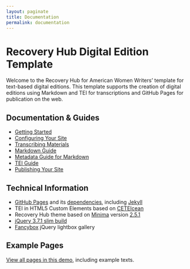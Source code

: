 ```yaml
---
layout: paginate
title: Documentation
permalink: documentation
---
```


# Recovery Hub Digital Edition Template
Welcome to the Recovery Hub for American Women Writers’ template for text-based digital editions.  This template supports the creation of digital editions using Markdown and TEI for transcriptions and GitHub Pages for publication on the web.

## Documentation & Guides

- [Getting Started](https://recoveryhub.github.io/edition_template/documentation/setup)
- [Configuring Your Site](https://recoveryhub.github.io/edition_template/documentation/site-config)
- [Transcribing Materials](https://recoveryhub.github.io/edition_template/documentation/transcription)
- [Markdown Guide](https://recoveryhub.github.io/edition_template/documentation/markdown)
- [Metadata Guide for Markdown](https://recoveryhub.github.io/edition_template/documentation/metadata)
- [TEI Guide](https://recoveryhub.github.io/edition_template/documentation/tei)
- [Publishing Your Site](https://recoveryhub.github.io/edition_template/documentation/setup#publishing-your-site-with-github-pages)

## Technical Information

- [GitHub Pages](https://github.com/github/pages-gem) and its [dependencies](https://pages.github.com/versions/), including [Jekyll](https://github.com/jekyll/jekyll)
- TEI in HTML5 Custom Elements based on [CETEIcean](https://github.com/TEIC/CETEIcean)
- Recovery Hub theme based on [Minima](https://github.com/jekyll/minima) version [2.5.1](https://github.com/jekyll/minima/releases/tag/v2.5.1)
- [jQuery 3.7.1 slim build](https://jquery.com/download/)
- [Fancybox](https://github.com/fancyapps/fancybox) jQuery lightbox gallery

## Example Pages

[View all pages in this demo](https://recoveryhub.github.io/edition_template/documentation/page-list), including example texts.